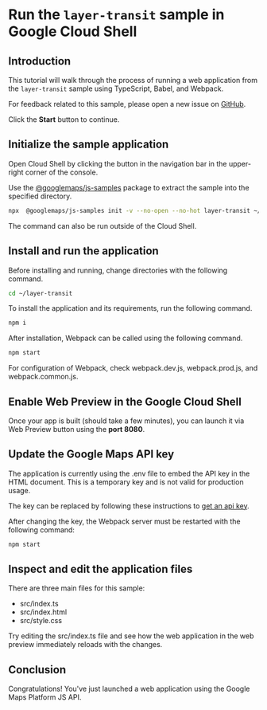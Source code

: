 # Run the `layer-transit` sample in Google Cloud Shell

<walkthrough-tutorial-duration duration="10"/>

## Introduction

This tutorial will walk through the process of running a web application from
the `layer-transit` sample using TypeScript, Babel, and Webpack.

For feedback related to this sample, please open a new issue on
[GitHub](https://github.com/googlemaps/js-samples/issues).

Click the **Start** button to continue.

## Initialize the sample application

Open Cloud Shell by clicking the
<walkthrough-cloud-shell-icon></walkthrough-cloud-shell-icon> button in the
navigation bar in the upper-right corner of the console.

Use the [@googlemaps/js-samples](https://www.npmjs.com/package/@googlemaps/js-samples) package to
extract the sample into the specified directory.

```bash
npx  @googlemaps/js-samples init -v --no-open --no-hot layer-transit ~/layer-transit
```

The command can also be run outside of the Cloud Shell.

## Install and run the application

Before installing and running, change directories with the following command.

```bash
cd ~/layer-transit
```

To install the application and its requirements, run the following command.

```bash
npm i
```

After installation, Webpack can be called using the following command.

```bash
npm start
```

For configuration of Webpack, check
<walkthrough-editor-open-file filePath="layer-transit/webpack.dev.js">webpack.dev.js</walkthrough-editor-open-file>,
<walkthrough-editor-open-file filePath="layer-transit/webpack.prod.js">webpack.prod.js</walkthrough-editor-open-file>,
and
<walkthrough-editor-open-file filePath="layer-transit/webpack.common.js">webpack.common.js</walkthrough-editor-open-file>.

## Enable Web Preview in the Google Cloud Shell

Once your app is built (should take a few minutes), you can launch it via
<walkthrough-spotlight-pointer target="cloudshell" spotlightId="devshell-web-preview-button">Web
Preview button</walkthrough-spotlight-pointer> using the **port 8080**.

## Update the Google Maps API key

The application is currently using the
<walkthrough-editor-open-file filePath="layer-transit/.env">.env</walkthrough-editor-open-file>
file to embed the API key in the HTML document. This is a temporary key and is
not valid for production usage.

The key can be replaced by following these instructions to
[get an api key](https://developers.google.com/maps/documentation/javascript/get-api-key).

After changing the key, the Webpack server must be restarted with the following
command:

```bash
npm start
```

## Inspect and edit the application files

There are three main files for this sample:

*   <walkthrough-editor-open-file filePath="layer-transit/src/index.ts">src/index.ts</walkthrough-editor-open-file>
*   <walkthrough-editor-open-file filePath="layer-transit/src/index.html">src/index.html</walkthrough-editor-open-file>
*   <walkthrough-editor-open-file filePath="layer-transit/src/style.css">src/style.css</walkthrough-editor-open-file>

Try editing the <walkthrough-editor-open-file filePath="layer-transit/src/index.ts">src/index.ts</walkthrough-editor-open-file> file and see how the web application in the web preview immediately reloads with the changes.

## Conclusion

<walkthrough-conclusion-trophy></walkthrough-conclusion-trophy>

Congratulations! You've just launched a web application using the Google Maps
Platform JS API.
